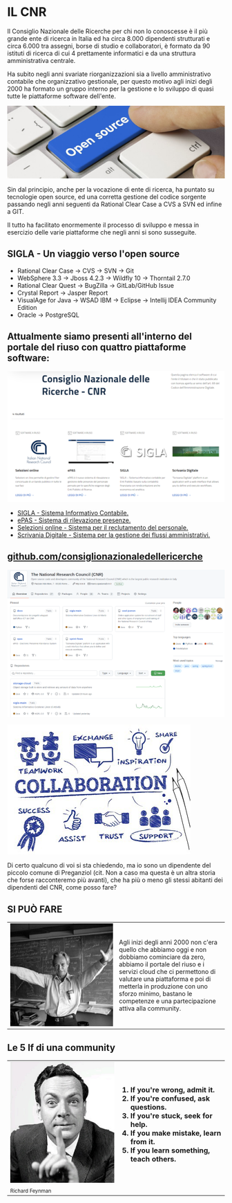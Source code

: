 <!--s-->
# IL CNR
Il Consiglio Nazionale delle Ricerche per chi non lo conoscesse è il più grande ente di ricerca in Italia ed ha circa 8.000 dipendenti strutturati e circa 6.000 tra assegni, borse di studio e collaboratori, è formato da 90 istituti di ricerca di cui 4 prettamente informatici e da una struttura amministrativa centrale.<!-- .element: class="text-justify" --> 

Ha subito negli anni svariate riorganizzazioni sia a livello amministrativo contabile che organizzativo gestionale, per questo motivo agli inizi degli 2000 ha formato un gruppo interno per la gestione e lo sviluppo di quasi tutte le piattaforme software dell'ente.<!-- .element: class="text-justify" -->
<!--s-->
![Open Source](img/open-source.jpg)

Sin dal principio, anche per la vocazione di ente di ricerca, ha puntato su tecnologie open source, ed una corretta gestione del codice sorgente passando negli anni seguenti da Rational Clear Case a CVS a SVN ed infine a GIT.<!-- .element: class="text-justify" --> 

Il tutto ha facilitato enormemente il processo di sviluppo e messa in esercizio delle varie piattaforme che negli anni si sono susseguite.<!-- .element: class="text-justify" -->
<!--v-->
## SIGLA - Un viaggio verso l'open source

* Rational Clear Case -> CVS -> SVN -> Git <!-- .element: class="fragment" data-fragment-index="0" -->
* WebSphere 3.3 -> Jboss 4.2.3 -> Wildfly 10 -> Thorntail 2.7.0 <!-- .element: class="fragment" data-fragment-index="1" -->
* Rational Clear Quest -> BugZilla -> GitLab/GitHub Issue <!-- .element: class="fragment" data-fragment-index="2" -->
* Crystal Report -> Jasper Report <!-- .element: class="fragment" data-fragment-index="3" -->
* VisualAge for Java -> WSAD IBM -> Eclipse -> Intellij IDEA Community Edition <!-- .element: class="fragment" data-fragment-index="4" -->
* Oracle -> PostgreSQL <!-- .element: class="fragment" data-fragment-index="5" -->

<!--s-->
## Attualmente siamo presenti all'interno del portale del riuso con quattro piattaforme software:

![Portale Riuso](img/portale-riuso.png)

* [SIGLA - Sistema Informativo Contabile.](https://developers.italia.it/it/software/cnr-consiglionazionaledellericerche-sigla-main)<!-- .element: class="fragment" data-fragment-index="0" --> 
* [ePAS - Sistema di rilevazione presenze.](https://developers.italia.it/it/software/cnr-consiglionazionaledellericerche-epas)<!-- .element: class="fragment" data-fragment-index="1" -->
* [Selezioni online - Sistema per il reclutamento del personale.](https://developers.italia.it/it/software/cnr-consiglionazionaledellericerche-cool-jconon)<!-- .element: class="fragment" data-fragment-index="2" --> 
* [Scrivania Digitale - Sistema per la gestione dei flussi amministrativi.](https://developers.italia.it/it/software/cnr-consiglionazionaledellericerche-sprint-flows)<!-- .element: class="fragment" data-fragment-index="3" -->

<!--s-->
## [github.com/consiglionazionaledellericerche](https://github.com/consiglionazionaledellericerche)

![GitHub](img/github.png)

<!--s-->
![Collaboration](img/collaboration_lg.jpg)<!-- .element: class="text-justify" -->

Di certo qualcuno di voi si sta chiedendo, ma io sono un dipendente del piccolo comune di Preganziol (cit. Non a caso ma questa è un altra storia che forse racconteremo più avanti), che ha più  o meno gli stessi abitanti dei dipendenti del CNR, come posso fare?<!-- .element: class="text-justify" --> 

<!--v-->
## SI PUÒ FARE

<table>
  <tr>
    <td width="50%"><img src="img/feynman-can-do.jpg"></td>  
    <td>
      Agli inizi degli anni 2000 non c'era quello che abbiamo oggi e non dobbiamo cominciare da zero, abbiamo il portale del riuso e i servizi cloud che ci permettono di valutare una piattaforma e poi di metterla in produzione con uno sforzo minimo, bastano le competenze e una partecipazione attiva alla community.<!-- .element: class="text-justify top" -->
    </td>
  </tr>
</table>

<!--s-->
## Le 5 If di una community

<table>
  <tr>
    <td><img src="img/feynman.jpg"></td>  
    <td>
      <ol>
        <h3>
        <li>If you're wrong, admit it.</li><!-- .element: class="fragment" data-fragment-index="0" -->
        <li>If you're confused, ask questions.</li><!-- .element: class="fragment" data-fragment-index="1" -->
        <li>If you're stuck, seek for help.</li><!-- .element: class="fragment" data-fragment-index="2" -->
        <li>If you make mistake, learn from it.</li><!-- .element: class="fragment" data-fragment-index="3" -->
        <li>If you learn something, teach others.</li><!-- .element: class="fragment" data-fragment-index="4" -->
      </h3>
      </ol>      
    </td>
  </tr>
  <tr><td><small>Richard Feynman</small></td><td></td></tr>
</table>
